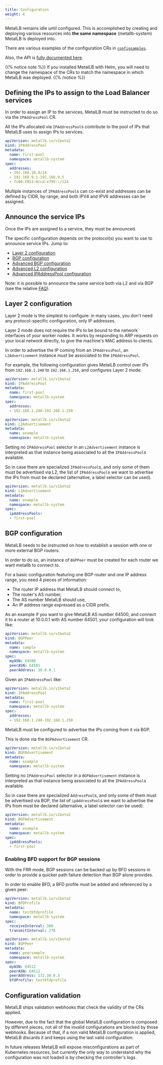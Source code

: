 ```yaml
---
title: Configuration
weight: 4
---
```


MetalLB remains idle until configured. This is accomplished by
creating and deploying various resources into **the same namespace**
(metallb-system) MetalLB is deployed into.

There are various examples of the configuration CRs in
[`configsamples`](https://github.com/metallb/metallb/tree/main/configsamples).

Also, the API is [fully documented here](../apis/).

{{% notice note %}}
If you installed MetalLB with Helm, you will need to change the
namespace of the CRs to match the namespace in which MetalLB was
deployed.
{{% /notice %}}

## Defining the IPs to assign to the Load Balancer services

In order to assign an IP to the services, MetalLB must be instructed to do so via the
`IPAddressPool` CR.

All the IPs allocated via `IPAddressPool`s contribute to the pool of IPs that MetalLB
uses to assign IPs to services.

```yaml
apiVersion: metallb.io/v1beta2
kind: IPAddressPool
metadata:
  name: first-pool
  namespace: metallb-system
spec:
  addresses:
  - 192.168.10.0/24
  - 192.168.9.1-192.168.9.5
  - fc00:f853:0ccd:e799::/124
```

Multiple instances of `IPAddressPool`s can co-exist and addresses can be defined by CIDR,
by range, and both IPV4 and IPV6 addresses can be assigned.

## Announce the service IPs

Once the IPs are assigned to a service, they must be announced.

The specific configuration depends on the protocol(s) you want to use
to announce service IPs. Jump to:

- [Layer 2 configuration](#layer-2-configuration)
- [BGP configuration](#bgp-configuration)
- [Advanced BGP configuration](./_advanced_bgp_configuration)
- [Advanced L2 configuration](./_advanced_l2_configuration)
- [Advanced IPAddressPool configuration](./_advanced_ipaddresspool_config/)

Note: it is possible to announce the same service both via L2 and via BGP (see the relative
[FAQ](../faq/_index.md)).

## Layer 2 configuration

Layer 2 mode is the simplest to configure: in many cases, you don't
need any protocol-specific configuration, only IP addresses.

Layer 2 mode does not require the IPs to be bound to the network interfaces
of your worker nodes. It works by responding to ARP requests on your local
network directly, to give the machine's MAC address to clients.

In order to advertise the IP coming from an `IPAddressPool`, an `L2Advertisement`
instance must be associated to the `IPAddressPool`.

For example, the following configuration gives MetalLB control over
IPs from `192.168.1.240` to `192.168.1.250`, and configures Layer 2
mode:

```yaml
apiVersion: metallb.io/v1beta2
kind: IPAddressPool
metadata:
  name: first-pool
  namespace: metallb-system
spec:
  addresses:
  - 192.168.1.240-192.168.1.250
```

```yaml
apiVersion: metallb.io/v1beta2
kind: L2Advertisement
metadata:
  name: example
  namespace: metallb-system
```

Setting no `IPAddressPool` selector in an `L2Advertisement` instance is interpreted
as that instance being associated to all the `IPAddressPool`s available.

So in case there are specialized `IPAddressPool`s, and only some of them must be
advertised via L2, the list of `IPAddressPool`s we want to advertise the IPs from
must be declared (alternative, a label selector can be used).

```yaml
apiVersion: metallb.io/v1beta2
kind: L2Advertisement
metadata:
  name: example
  namespace: metallb-system
spec:
  ipAddressPools:
  - first-pool
```

## BGP configuration

MetalLB needs to be instructed on how to establish a session with one
or more external BGP routers.

In order to do so, an instance of `BGPPeer` must be created for each
router we want metallb to connect to.

For a basic configuration featuring one BGP router and one IP address
range, you need 4 pieces of information:

- The router IP address that MetalLB should connect to,
- The router's AS number,
- The AS number MetalLB should use,
- An IP address range expressed as a CIDR prefix.

As an example if you want to give MetalLB AS number 64500, and connect
it to a router at 10.0.0.1 with AS number 64501, your configuration
will look like:

```yaml
apiVersion: metallb.io/v1beta2
kind: BGPPeer
metadata:
  name: sample
  namespace: metallb-system
spec:
  myASN: 64500
  peerASN: 64501
  peerAddress: 10.0.0.1
```

Given an `IPAddressPool` like:

```yaml
apiVersion: metallb.io/v1beta2
kind: IPAddressPool
metadata:
  name: first-pool
  namespace: metallb-system
spec:
  addresses:
  - 192.168.1.240-192.168.1.250
```

MetalLB must be configured to advertise the IPs coming from it
via BGP.

This is done via the `BGPAdvertisement` CR.

```yaml
apiVersion: metallb.io/v1beta2
kind: BGPAdvertisement
metadata:
  name: example
  namespace: metallb-system
```

Setting no `IPAddressPool` selector in a `BGPAdvertisement` instance is interpreted
as that instance being associated to all the `IPAddressPool`s available.

So in case there are specialized `AddressPool`s, and only some of them must be
advertised via BGP, the list of `ipAddressPool`s we want to advertise the IPs from
must be declared (alternative, a label selector can be used).

```yaml
apiVersion: metallb.io/v1beta2
kind: BGPAdvertisement
metadata:
  name: example
  namespace: metallb-system
spec:
  ipAddressPools:
  - first-pool
```

### Enabling BFD support for BGP sessions

With the FRR mode, BGP sessions can be backed up by BFD sessions in order to provide a quicker path failure detection than BGP alone provides.

In order to enable BFD, a BFD profile must be added and referenced by a given peer:

```yaml
apiVersion: metallb.io/v1beta2
kind: BFDProfile
metadata:
  name: testbfdprofile
  namespace: metallb-system
spec:
  receiveInterval: 380
  transmitInterval: 270
```

```yaml
apiVersion: metallb.io/v1beta2
kind: BGPPeer
metadata:
  name: peersample
  namespace: metallb-system
spec:
  myASN: 64512
  peerASN: 64512
  peerAddress: 172.30.0.3
  bfdProfile: testbfdprofile
```

## Configuration validation

MetalLB ships validation webhooks that check the validity of the CRs applied.

However, due to the fact that the global MetalLB configuration is composed by different pieces, not all of the
invalid configurations are blocked by those webhooks. Because of that, if a non valid MetalLB configuration
is applied, MetalLB discards it and keeps using the last valid configuration.

In future releases MetalLB will expose misconfigurations as part of Kubernetes resources,
but currently the only way to understand why the configuration was not loaded is by checking
the controller's logs.
